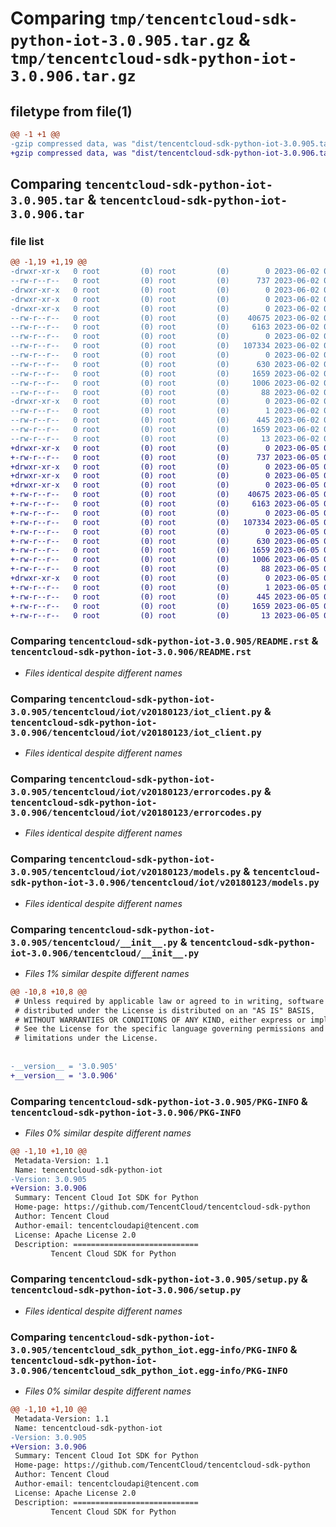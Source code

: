 # Comparing `tmp/tencentcloud-sdk-python-iot-3.0.905.tar.gz` & `tmp/tencentcloud-sdk-python-iot-3.0.906.tar.gz`

## filetype from file(1)

```diff
@@ -1 +1 @@
-gzip compressed data, was "dist/tencentcloud-sdk-python-iot-3.0.905.tar", last modified: Fri Jun  2 00:31:01 2023, max compression
+gzip compressed data, was "dist/tencentcloud-sdk-python-iot-3.0.906.tar", last modified: Mon Jun  5 00:36:28 2023, max compression
```

## Comparing `tencentcloud-sdk-python-iot-3.0.905.tar` & `tencentcloud-sdk-python-iot-3.0.906.tar`

### file list

```diff
@@ -1,19 +1,19 @@
-drwxr-xr-x   0 root         (0) root         (0)        0 2023-06-02 00:31:01.000000 tencentcloud-sdk-python-iot-3.0.905/
--rw-r--r--   0 root         (0) root         (0)      737 2023-06-02 00:31:01.000000 tencentcloud-sdk-python-iot-3.0.905/README.rst
-drwxr-xr-x   0 root         (0) root         (0)        0 2023-06-02 00:31:01.000000 tencentcloud-sdk-python-iot-3.0.905/tencentcloud/
-drwxr-xr-x   0 root         (0) root         (0)        0 2023-06-02 00:31:01.000000 tencentcloud-sdk-python-iot-3.0.905/tencentcloud/iot/
-drwxr-xr-x   0 root         (0) root         (0)        0 2023-06-02 00:31:01.000000 tencentcloud-sdk-python-iot-3.0.905/tencentcloud/iot/v20180123/
--rw-r--r--   0 root         (0) root         (0)    40675 2023-06-02 00:31:01.000000 tencentcloud-sdk-python-iot-3.0.905/tencentcloud/iot/v20180123/iot_client.py
--rw-r--r--   0 root         (0) root         (0)     6163 2023-06-02 00:31:01.000000 tencentcloud-sdk-python-iot-3.0.905/tencentcloud/iot/v20180123/errorcodes.py
--rw-r--r--   0 root         (0) root         (0)        0 2023-06-02 00:31:01.000000 tencentcloud-sdk-python-iot-3.0.905/tencentcloud/iot/v20180123/__init__.py
--rw-r--r--   0 root         (0) root         (0)   107334 2023-06-02 00:31:01.000000 tencentcloud-sdk-python-iot-3.0.905/tencentcloud/iot/v20180123/models.py
--rw-r--r--   0 root         (0) root         (0)        0 2023-06-02 00:31:01.000000 tencentcloud-sdk-python-iot-3.0.905/tencentcloud/iot/__init__.py
--rw-r--r--   0 root         (0) root         (0)      630 2023-06-02 00:31:01.000000 tencentcloud-sdk-python-iot-3.0.905/tencentcloud/__init__.py
--rw-r--r--   0 root         (0) root         (0)     1659 2023-06-02 00:31:01.000000 tencentcloud-sdk-python-iot-3.0.905/PKG-INFO
--rw-r--r--   0 root         (0) root         (0)     1006 2023-06-02 00:31:01.000000 tencentcloud-sdk-python-iot-3.0.905/setup.py
--rw-r--r--   0 root         (0) root         (0)       88 2023-06-02 00:31:01.000000 tencentcloud-sdk-python-iot-3.0.905/setup.cfg
-drwxr-xr-x   0 root         (0) root         (0)        0 2023-06-02 00:31:01.000000 tencentcloud-sdk-python-iot-3.0.905/tencentcloud_sdk_python_iot.egg-info/
--rw-r--r--   0 root         (0) root         (0)        1 2023-06-02 00:31:01.000000 tencentcloud-sdk-python-iot-3.0.905/tencentcloud_sdk_python_iot.egg-info/dependency_links.txt
--rw-r--r--   0 root         (0) root         (0)      445 2023-06-02 00:31:01.000000 tencentcloud-sdk-python-iot-3.0.905/tencentcloud_sdk_python_iot.egg-info/SOURCES.txt
--rw-r--r--   0 root         (0) root         (0)     1659 2023-06-02 00:31:01.000000 tencentcloud-sdk-python-iot-3.0.905/tencentcloud_sdk_python_iot.egg-info/PKG-INFO
--rw-r--r--   0 root         (0) root         (0)       13 2023-06-02 00:31:01.000000 tencentcloud-sdk-python-iot-3.0.905/tencentcloud_sdk_python_iot.egg-info/top_level.txt
+drwxr-xr-x   0 root         (0) root         (0)        0 2023-06-05 00:36:28.000000 tencentcloud-sdk-python-iot-3.0.906/
+-rw-r--r--   0 root         (0) root         (0)      737 2023-06-05 00:36:28.000000 tencentcloud-sdk-python-iot-3.0.906/README.rst
+drwxr-xr-x   0 root         (0) root         (0)        0 2023-06-05 00:36:28.000000 tencentcloud-sdk-python-iot-3.0.906/tencentcloud/
+drwxr-xr-x   0 root         (0) root         (0)        0 2023-06-05 00:36:28.000000 tencentcloud-sdk-python-iot-3.0.906/tencentcloud/iot/
+drwxr-xr-x   0 root         (0) root         (0)        0 2023-06-05 00:36:28.000000 tencentcloud-sdk-python-iot-3.0.906/tencentcloud/iot/v20180123/
+-rw-r--r--   0 root         (0) root         (0)    40675 2023-06-05 00:36:28.000000 tencentcloud-sdk-python-iot-3.0.906/tencentcloud/iot/v20180123/iot_client.py
+-rw-r--r--   0 root         (0) root         (0)     6163 2023-06-05 00:36:28.000000 tencentcloud-sdk-python-iot-3.0.906/tencentcloud/iot/v20180123/errorcodes.py
+-rw-r--r--   0 root         (0) root         (0)        0 2023-06-05 00:36:28.000000 tencentcloud-sdk-python-iot-3.0.906/tencentcloud/iot/v20180123/__init__.py
+-rw-r--r--   0 root         (0) root         (0)   107334 2023-06-05 00:36:28.000000 tencentcloud-sdk-python-iot-3.0.906/tencentcloud/iot/v20180123/models.py
+-rw-r--r--   0 root         (0) root         (0)        0 2023-06-05 00:36:28.000000 tencentcloud-sdk-python-iot-3.0.906/tencentcloud/iot/__init__.py
+-rw-r--r--   0 root         (0) root         (0)      630 2023-06-05 00:36:28.000000 tencentcloud-sdk-python-iot-3.0.906/tencentcloud/__init__.py
+-rw-r--r--   0 root         (0) root         (0)     1659 2023-06-05 00:36:28.000000 tencentcloud-sdk-python-iot-3.0.906/PKG-INFO
+-rw-r--r--   0 root         (0) root         (0)     1006 2023-06-05 00:36:28.000000 tencentcloud-sdk-python-iot-3.0.906/setup.py
+-rw-r--r--   0 root         (0) root         (0)       88 2023-06-05 00:36:28.000000 tencentcloud-sdk-python-iot-3.0.906/setup.cfg
+drwxr-xr-x   0 root         (0) root         (0)        0 2023-06-05 00:36:28.000000 tencentcloud-sdk-python-iot-3.0.906/tencentcloud_sdk_python_iot.egg-info/
+-rw-r--r--   0 root         (0) root         (0)        1 2023-06-05 00:36:28.000000 tencentcloud-sdk-python-iot-3.0.906/tencentcloud_sdk_python_iot.egg-info/dependency_links.txt
+-rw-r--r--   0 root         (0) root         (0)      445 2023-06-05 00:36:28.000000 tencentcloud-sdk-python-iot-3.0.906/tencentcloud_sdk_python_iot.egg-info/SOURCES.txt
+-rw-r--r--   0 root         (0) root         (0)     1659 2023-06-05 00:36:28.000000 tencentcloud-sdk-python-iot-3.0.906/tencentcloud_sdk_python_iot.egg-info/PKG-INFO
+-rw-r--r--   0 root         (0) root         (0)       13 2023-06-05 00:36:28.000000 tencentcloud-sdk-python-iot-3.0.906/tencentcloud_sdk_python_iot.egg-info/top_level.txt
```

### Comparing `tencentcloud-sdk-python-iot-3.0.905/README.rst` & `tencentcloud-sdk-python-iot-3.0.906/README.rst`

 * *Files identical despite different names*

### Comparing `tencentcloud-sdk-python-iot-3.0.905/tencentcloud/iot/v20180123/iot_client.py` & `tencentcloud-sdk-python-iot-3.0.906/tencentcloud/iot/v20180123/iot_client.py`

 * *Files identical despite different names*

### Comparing `tencentcloud-sdk-python-iot-3.0.905/tencentcloud/iot/v20180123/errorcodes.py` & `tencentcloud-sdk-python-iot-3.0.906/tencentcloud/iot/v20180123/errorcodes.py`

 * *Files identical despite different names*

### Comparing `tencentcloud-sdk-python-iot-3.0.905/tencentcloud/iot/v20180123/models.py` & `tencentcloud-sdk-python-iot-3.0.906/tencentcloud/iot/v20180123/models.py`

 * *Files identical despite different names*

### Comparing `tencentcloud-sdk-python-iot-3.0.905/tencentcloud/__init__.py` & `tencentcloud-sdk-python-iot-3.0.906/tencentcloud/__init__.py`

 * *Files 1% similar despite different names*

```diff
@@ -10,8 +10,8 @@
 # Unless required by applicable law or agreed to in writing, software
 # distributed under the License is distributed on an "AS IS" BASIS,
 # WITHOUT WARRANTIES OR CONDITIONS OF ANY KIND, either express or implied.
 # See the License for the specific language governing permissions and
 # limitations under the License.
 
 
-__version__ = '3.0.905'
+__version__ = '3.0.906'
```

### Comparing `tencentcloud-sdk-python-iot-3.0.905/PKG-INFO` & `tencentcloud-sdk-python-iot-3.0.906/PKG-INFO`

 * *Files 0% similar despite different names*

```diff
@@ -1,10 +1,10 @@
 Metadata-Version: 1.1
 Name: tencentcloud-sdk-python-iot
-Version: 3.0.905
+Version: 3.0.906
 Summary: Tencent Cloud Iot SDK for Python
 Home-page: https://github.com/TencentCloud/tencentcloud-sdk-python
 Author: Tencent Cloud
 Author-email: tencentcloudapi@tencent.com
 License: Apache License 2.0
 Description: ============================
         Tencent Cloud SDK for Python
```

### Comparing `tencentcloud-sdk-python-iot-3.0.905/setup.py` & `tencentcloud-sdk-python-iot-3.0.906/setup.py`

 * *Files identical despite different names*

### Comparing `tencentcloud-sdk-python-iot-3.0.905/tencentcloud_sdk_python_iot.egg-info/PKG-INFO` & `tencentcloud-sdk-python-iot-3.0.906/tencentcloud_sdk_python_iot.egg-info/PKG-INFO`

 * *Files 0% similar despite different names*

```diff
@@ -1,10 +1,10 @@
 Metadata-Version: 1.1
 Name: tencentcloud-sdk-python-iot
-Version: 3.0.905
+Version: 3.0.906
 Summary: Tencent Cloud Iot SDK for Python
 Home-page: https://github.com/TencentCloud/tencentcloud-sdk-python
 Author: Tencent Cloud
 Author-email: tencentcloudapi@tencent.com
 License: Apache License 2.0
 Description: ============================
         Tencent Cloud SDK for Python
```

